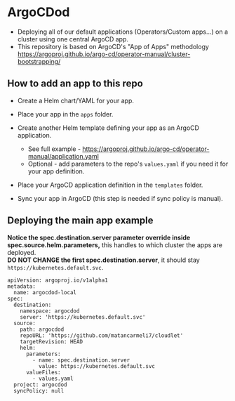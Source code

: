 # ArgoCDod
*	Deploying all of our default applications (Operators/Custom apps...) on a cluster using one central ArgoCD app.
*	This repository is based on ArgoCD's "App of Apps" methodology https://argoproj.github.io/argo-cd/operator-manual/cluster-bootstrapping/

## How to add an app to this repo
* Create a Helm chart/YAML for your app.

* Place your app in the ```apps``` folder.

* Create another Helm template defining your app as an ArgoCD application.
  * See full example - https://argoproj.github.io/argo-cd/operator-manual/application.yaml
  * Optional - add parameters to the repo's ```values.yaml``` if you need it for your app definition.

* Place your ArgoCD application definition in the ```templates``` folder. 

* Sync your app in ArgoCD (this step is needed if sync policy is manual).

## Deploying the main app example
**Notice the spec.destination.server parameter override inside spec.source.helm.parameters,** this handles to which cluster the apps are deployed. </br>
**DO NOT CHANGE the first spec.destination.server**, it should stay ```https://kubernetes.default.svc```.
```
apiVersion: argoproj.io/v1alpha1
metadata:
  name: argocdod-local
spec:
  destination:
    namespace: argocdod
    server: 'https://kubernetes.default.svc'
  source:
    path: argocdod
    repoURL: 'https://github.com/matancarmeli7/cloudlet'
    targetRevision: HEAD
    helm:
      parameters:
        - name: spec.destination.server
          value: https://kubernetes.default.svc
      valueFiles:
        - values.yaml
  project: argocdod
  syncPolicy: null
```
